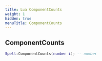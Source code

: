```yaml
---
title: Lua ComponentCounts
weight: 1
hidden: true
menuTitle: ComponentCounts
---
```

## ComponentCounts
```lua
Spell:ComponentCounts(number i); -- number
```